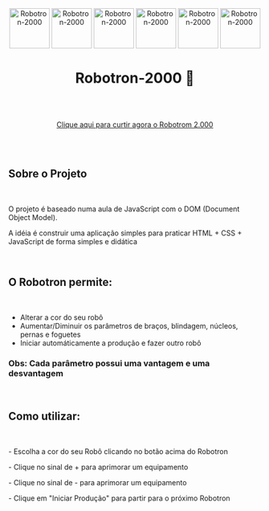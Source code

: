 <div align="center">
  <img alt="Robotron-2000" src="https://robotron-2000-roan.vercel.app/img/azul.png" height="80" width="80"></img>
  <img alt="Robotron-2000" src="https://robotron-2000-roan.vercel.app/img/preto.png" height="80" width="80"></img>
  <img alt="Robotron-2000" src="https://robotron-2000-roan.vercel.app/img/amarelo.png" height="80" width="80"></img>
  <img alt="Robotron-2000" src="https://robotron-2000-roan.vercel.app/img/rosa.png" height="80" width="80"></img>
  <img alt="Robotron-2000" src="https://robotron-2000-roan.vercel.app/img/branco.png" height="80" width="80"></img>
  <img alt="Robotron-2000" src="https://robotron-2000-roan.vercel.app/img/vermelho.png" height="80" width="80"></img>
  <h1> Robotron-2000 🤖 </h1>
  <br><br> 
  
  [Clique aqui para curtir agora o Robotrom 2.000](https://robotron-2000-roan.vercel.app/)
  
 </div> 
 <div align=""left"> 
  <br><br>
  <h2> Sobre o Projeto </h2>
  <br>
  <p> O projeto é baseado numa aula de JavaScript com o DOM (Document Object Model). </p>
  <p> A idéia é construir uma aplicação simples para praticar HTML + CSS + JavaScript de forma simples e didática </p>
  <br>
  <h2 align="left"> O Robotron permite: </h2>
  <br>
  <di>
    <ul align="left">
      <li> Alterar a cor do seu robô </li>
      <li> Aumentar/Diminuir os parâmetros de braços, blindagem, núcleos, pernas e foguetes </li>
      <li> Iniciar automáticamente a produção e fazer outro robô </li>
    </ul>
  </div>
  
  <h3>Obs: Cada parâmetro possui uma vantagem e uma desvantagem</h3>
  <br>
  
  <div>
    <h2> Como utilizar: </h2>
    <br>
    <p>- Escolha a cor do seu Robô clicando no botão acima do Robotron</p>
    <p>- Clique no sinal de + para aprimorar um equipamento </p>
    <p>- Clique no sinal de - para aprimorar um equipamento </p>
    <p>- Clique em "Iniciar Produção" para partir para o próximo Robotron </p>
</div>
